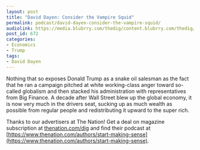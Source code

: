 ```yaml
---
layout: post
title: "David Dayen: Consider the Vampire Squid"
permalink: podcast/david-dayen-consider-the-vampire-squid/
audiolink: https://media.blubrry.com/thedig/content.blubrry.com/thedig/The_Dig_-_EP_29_-_Dayen.mp3
post_id: 672
categories: 
- Economics
- Trump
tags: 
- David Dayen
---
```


Nothing that so exposes Donald Trump as a snake oil salesman as the fact that he ran a campaign pitched at white working-class anger toward so-called globalism and then stacked his administration with representatives from Big Finance. A decade after Wall Street blew up the global economy, it is now very much in the drivers seat, sucking up as much wealth as possible from regular people and redistributing it upward to the super rich. 

Thanks to our advertisers at The Nation! Get a deal on magazine subscription at [thenation.com/dig](thenation.com/dig) and find their podcast at [https://www.thenation.com/authors/start-making-sense](https://www.thenation.com/authors/start-making-sense).
